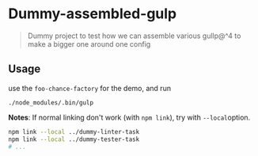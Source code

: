 # Dummy-assembled-gulp

> Dummy project to test how we can assemble various gullp@^4 to make a bigger one around one config


## Usage

use the `foo-chance-factory` for the demo, and run

```
./node_modules/.bin/gulp
```

**Notes**: If normal linking don't work (with `npm link`), try with `--local`option.

```sh
npm link --local ../dummy-linter-task
npm link --local ../dummy-tester-task
# ...
```
